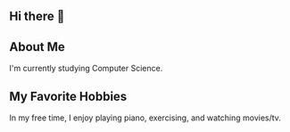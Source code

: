 ## Hi there 👋

## About Me

I'm currently studying Computer Science.

## My Favorite Hobbies

In my free time, I enjoy playing piano, exercising, and watching movies/tv.
